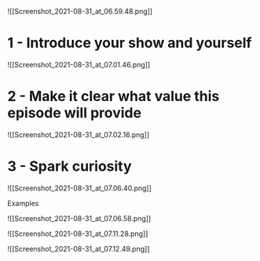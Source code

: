 ![[Screenshot_2021-08-31_at_06.59.48.png]]

  

# 1 - Introduce your show and yourself

![[Screenshot_2021-08-31_at_07.01.46.png]]

  

# 2 - Make it clear what value this episode will provide

![[Screenshot_2021-08-31_at_07.02.16.png]]

  

# 3 - Spark curiosity

![[Screenshot_2021-08-31_at_07.06.40.png]]

  

  

Examples

![[Screenshot_2021-08-31_at_07.06.58.png]]

![[Screenshot_2021-08-31_at_07.11.28.png]]

![[Screenshot_2021-08-31_at_07.12.49.png]]